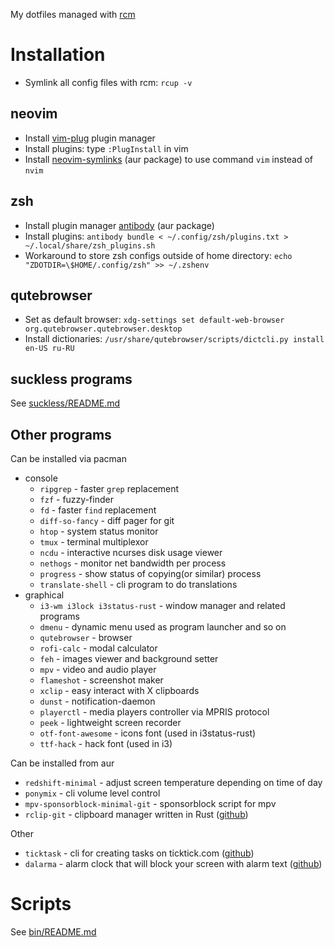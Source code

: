 My dotfiles managed with [rcm](https://github.com/thoughtbot/rcm)

# Installation
* Symlink all config files with rcm: `rcup -v`
## neovim
* Install [vim-plug](https://github.com/junegunn/vim-plug) plugin manager
* Install plugins: type `:PlugInstall` in vim
* Install [neovim-symlinks](https://aur.archlinux.org/packages/neovim-plug/) (aur package) to use command `vim` instead of `nvim`
## zsh
* Install plugin manager [antibody](https://aur.archlinux.org/packages/antibody) (aur package)
* Install plugins: `antibody bundle < ~/.config/zsh/plugins.txt > ~/.local/share/zsh_plugins.sh`
* Workaround to store zsh configs outside of home directory: `echo "ZDOTDIR=\$HOME/.config/zsh" >> ~/.zshenv`
## qutebrowser
* Set as default browser: `xdg-settings set default-web-browser org.qutebrowser.qutebrowser.desktop`
* Install dictionaries: `/usr/share/qutebrowser/scripts/dictcli.py install en-US ru-RU`
## suckless programs
See [suckless/README.md](suckless/README.md)

## Other programs
Can be installed via pacman
* console
    * `ripgrep` - faster `grep` replacement
    * `fzf` - fuzzy-finder
    * `fd` - faster `find` replacement
    * `diff-so-fancy` - diff pager for git
    * `htop` - system status monitor
    * `tmux` - terminal multiplexor
    * `ncdu` - interactive ncurses disk usage viewer
    * `nethogs` - monitor net bandwidth per process
    * `progress` - show status of copying(or similar) process
    * `translate-shell` - cli program to do translations
* graphical
    * `i3-wm i3lock i3status-rust` - window manager and related programs
    * `dmenu` - dynamic menu used as program launcher and so on
    * `qutebrowser` - browser
    * `rofi-calc` - modal calculator
    * `feh` - images viewer and background setter
    * `mpv` - video and audio player
    * `flameshot` - screenshot maker
    * `xclip` - easy interact with X clipboards
    * `dunst` - notification-daemon
    * `playerctl` - media players controller via MPRIS protocol
    * `peek` - lightweight screen recorder
    * `otf-font-awesome` - icons font (used in i3status-rust)
    * `ttf-hack` - hack font (used in i3)

Can be installed from aur
* `redshift-minimal` - adjust screen temperature depending on time of day
* `ponymix` - cli volume level control
* `mpv-sponsorblock-minimal-git` - sponsorblock script for mpv
* `rclip-git` - clipboard manager written in Rust ([github](https://github.com/UnkwUsr/rclip))

Other
* `ticktask` - cli for creating tasks on ticktick.com ([github](https://github.com/UnkwUsr/ticktask))
* `dalarma` - alarm clock that will block your screen with alarm text ([github](https://github.com/UnkwUsr/dalarma))

# Scripts
See [bin/README.md](bin/README.md)
